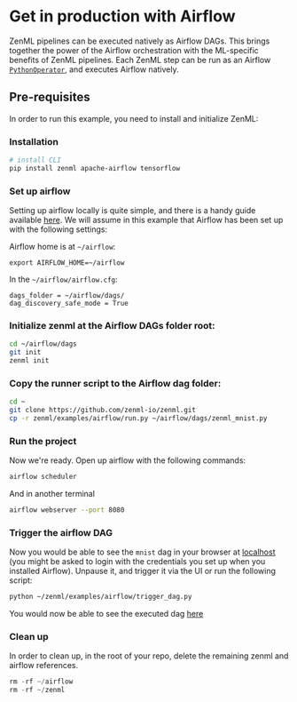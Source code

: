 # Get in production with Airflow
ZenML pipelines can be executed natively as Airflow DAGs. This brings together the power of the Airflow 
orchestration with the ML-specific benefits of ZenML pipelines. Each ZenML step can be run as an Airflow 
[`PythonOperator`](https://airflow.apache.org/docs/apache-airflow/stable/howto/operator/python.html), and 
executes Airflow natively.

## Pre-requisites
In order to run this example, you need to install and initialize ZenML:

### Installation
```bash
# install CLI
pip install zenml apache-airflow tensorflow
```

### Set up airflow
Setting up airflow locally is quite simple, and there is a handy guide available 
[here](https://airflow.apache.org/docs/apache-airflow/stable/start/local.html). 
We will assume in this example that Airflow has been set up with the following settings:

Airflow home is at `~/airflow`:
```
export AIRFLOW_HOME=~/airflow
```

In the `~/airflow/airflow.cfg`:
```
dags_folder = ~/airflow/dags/
dag_discovery_safe_mode = True
```

### Initialize zenml at the Airflow DAGs folder root:
```bash
cd ~/airflow/dags
git init
zenml init
```

### Copy the runner script to the Airflow dag folder:
```bash
cd ~
git clone https://github.com/zenml-io/zenml.git
cp -r zenml/examples/airflow/run.py ~/airflow/dags/zenml_mnist.py
```

### Run the project
Now we're ready. Open up airflow with the following commands:

```bash
airflow scheduler
```
And in another terminal
```bash
airflow webserver --port 8080
```

### Trigger the airflow DAG
Now you would be able to see the `mnist` dag in your browser at [localhost](http://0.0.0.0:8080/) (you might be asked to login with 
the credentials you set up when you installed Airflow). Unpause it, and trigger it via the UI or run the 
following script:

```bash
python ~/zenml/examples/airflow/trigger_dag.py
```

You would now be able to see the executed dag [here](http://0.0.0.0:8080/tree?dag_id=mnist)

### Clean up
In order to clean up, in the root of your repo, delete the remaining zenml and airflow references.

```python
rm -rf ~/airflow
rm -rf ~/zenml
```
